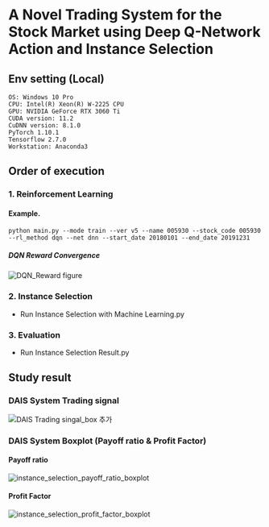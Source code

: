 # A Novel Trading System for the Stock Market using Deep Q-Network Action and Instance Selection
## Env setting (Local)
```
OS: Windows 10 Pro
CPU: Intel(R) Xeon(R) W-2225 CPU
GPU: NVIDIA GeForce RTX 3060 Ti
CUDA version: 11.2
CuDNN version: 8.1.0
PyTorch 1.10.1
Tensorflow 2.7.0
Workstation: Anaconda3
```

## Order of execution
### 1. Reinforcement Learning 
#### Example.
```
python main.py --mode train --ver v5 --name 005930 --stock_code 005930 --rl_method dqn --net dnn --start_date 20180101 --end_date 20191231
```
##### DQN Reward Convergence
![DQN_Reward figure](https://github.com/pmsk98/DAIS-System/assets/45275607/07cce8b3-3917-4b60-92e3-d064d864ceda)


### 2. Instance Selection 
- Run Instance Selection with Machine Learning.py

### 3. Evaluation 
- Run Instance Selection Result.py
  
## Study result
### DAIS System Trading signal 
![DAIS Trading singal_box 추가](https://github.com/pmsk98/DAIS-System/assets/45275607/27ec4804-d80b-40ed-babe-1d951ffbc2bd)

### DAIS System Boxplot (Payoff ratio & Profit Factor)
#### Payoff ratio
![instance_selection_payoff_ratio_boxplot](https://github.com/pmsk98/DAIS-System/assets/45275607/7ac30e3a-d02d-4e6d-a5d0-9258e58d34ee)
#### Profit Factor
![instance_selection_profit_factor_boxplot](https://github.com/pmsk98/DAIS-System/assets/45275607/b9807162-0836-4ee6-93c4-9ea21b8c7764)


